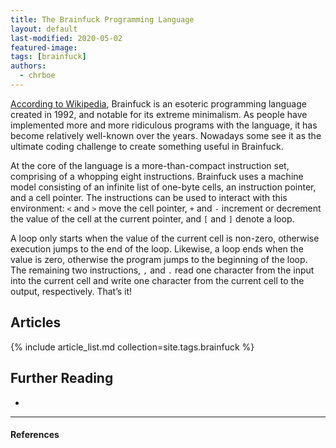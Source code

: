 ```yaml
---
title: The Brainfuck Programming Language
layout: default
last-modified: 2020-05-02
featured-image:
tags: [brainfuck]
authors:
  - chrboe
---
```


[According to Wikipedia][1], Brainfuck is an esoteric programming language created in
1992, and notable for its extreme minimalism. As people have implemented more and
more ridiculous programs with the language, it has become relatively well-known
over the years. Nowadays some see it as the ultimate coding challenge to create
something useful in Brainfuck.

At the core of the language is a more-than-compact instruction set, comprising
of a whopping eight instructions. Brainfuck uses a machine model consisting of
an infinite list of one-byte cells, an instruction pointer, and a cell pointer.
The instructions can be used to interact with this environment: `<` and `>`
move the cell pointer, `+` and `-` increment or decrement the value of the cell
at the current pointer, and `[` and `]` denote a loop.

A loop only starts when the value of the current cell is non-zero, otherwise
execution jumps to the end of the loop. Likewise, a loop ends when the value is
zero, otherwise the program jumps to the beginning of the loop. The remaining
two instructions, `,` and `.` read one character from the input into the current
cell and write one character from the current cell to the output, respectively.
That’s it!

## Articles

{% include article_list.md collection=site.tags.brainfuck %}

## Further Reading

-

---

#### References

[^1]: C. Böhmwalder, “Hello World in Brainfuck,” The Renegade Coder, 31-Aug-2018. [Online]. Available: <https://therenegadecoder.com/code/hello-world-in-brainfuck/>. [Accessed: 31-Oct-2018].

[1]: https://en.wikipedia.org/wiki/Brainfuck
